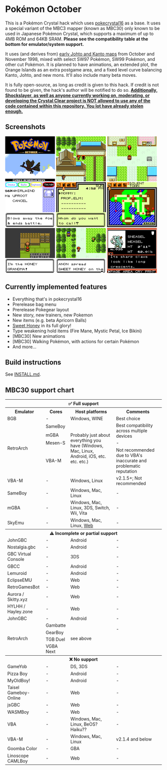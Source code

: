 # Pokémon October

This is a Pokémon Crystal hack which uses [pokecrystal16](https://github.com/aaaaaa123456789/pokecrystal16) as a base. It uses a special variant of the MBC3 mapper (known as MBC30) only known to be used in Japanese Pokémon Crystal, which supports a maximum of up to 4MB ROM and 64KB SRAM. **Please see the compatibility table at the bottom for emulator/system support.**

It uses (and derives from) [early Johto and Kanto maps](https://tcrf.net/Development:Pok%C3%A9mon_Gold_and_Silver/Unused_Maps/Towns_%26_Cities) from October and November 1998, mixed with select SW97 Pokémon, SW99 Pokémon, and other cut Pokémon. It is planned to have animations, an extended plot, the Orange Islands as an extra postgame area, and a fixed level curve balancing Kanto, Johto, and new mons. It'll also include many beta moves.

It is fully open-source, as long as credit is given to this hack. If credit is not found to be given, the hack's
author will be notified to do so. **[Additionally, Shockslayer, as well as anyone currently working on, moderating, or developing
the Crystal Clear project is NOT allowed to use any of the code contained within this repository. You lot have already stolen enough.](https://youtu.be/_NzVmtbPOrM?t=58)**

## Screenshots

![](screenshots/pokeoctober_debug-0.png)
![](screenshots/pokeoctober_debug-1.png)
![](screenshots/pokeoctober_debug-2.png)
![](screenshots/pokeoctober_debug-3.png)
![](screenshots/pokeoctober_debug-4.png)
![](screenshots/pokeoctober_debug-5.png)
![](screenshots/pokeoctober_debug-6.png)
![](screenshots/pokeoctober_debug-7.png)
![](screenshots/pokeoctober_debug-8.png)

## Currently implemented features

* Everything that's in pokecrystal16
* Prerelease bag menu
* Prerelease Pokegear layout
* New story, new trainers, new Pokemon
* New items (e.g. beta Apricorn Balls)
* [Sweet Honey](https://protocrystal.neocities.org/honey) in its full glory!
* Type weakening hold items (Fire Mane, Mystic Petal, Ice Bikini)
* [MBC30] New animations
* [MBC30] Walking Pokémon, with actions for certain Pokémon
* And more&hellip;

## Build instructions

See [INSTALL.md](INSTALL.md).

## MBC30 support chart

<table>
    <tbody>
        <tr>
            <th colspan="4"><center>✅ Full support</center></th>
        </tr>
        <tr>
            <th scope="col">Emulator</th>
            <th scope="col">Cores</th>
            <th scope="col">Host platforms</th>
            <th scope="col">Comments</th>
        </tr>
        <tr>
            <td>BGB</td>
            <td>-</td>
            <td>Windows, WINE</td>
            <td>Best choice</td>
        </tr>
        <tr>
            <td rowspan="4">RetroArch</td>
            <td>SameBoy</td>
            <td rowspan="4">Probably just about everything you have (Windows, Mac, Linux, Android, iOS, etc. etc. etc.)</td>
            <td rowspan="2">Best compatibility across multiple devices</td>
        </tr>
        <tr>
            <td>mGBA</td>
        </tr>
        <tr>
            <td>Mesen-S</td>
            <td>-</td>
        </tr>
        <tr>
            <td>VBA-M</td>
            <td>Not recommended due to VBA's inaccurate and problematic reputation</td>
        </tr>
        <tr>
            <td>VBA-M</td>
            <td>-</td>
            <td>Windows, Linux</td>
            <td>v2.1.5+; Not recommended</td>
        </tr>
        <tr>
            <td>SameBoy</td>
            <td>-</td>
            <td>Windows, Mac, Linux</td>
            <td>-</td>
        </tr>
        <tr>
            <td>mGBA</td>
            <td>-</td>
            <td>Windows, Mac, Linux, 3DS, Switch, Wii, Vita</td>
            <td>-</td>
        </tr>
        <tr>
            <td>SkyEmu</td>
            <td>-</td>
            <td>Windows, Mac, Linux, <a href="https://web.skyemu.app/">Web</a></td>
            <td>-</td>
        </tr>
        <tr>
            <th colspan="4"><center>⚠️ Incomplete or partial support</center></th>
        </tr>
        <tr>
            <td>JohnGBC</td>
            <td>-</td>
            <td>Android</td>
            <td>-</td>
        </tr>
        <tr>
            <td>Nostalgia.gbc</td>
            <td>-</td>
            <td>Android</td>
            <td>-</td>
        </tr>
        <tr>
            <td>GBC Virtual Console</td>
            <td>-</td>
            <td>3DS</td>
            <td>-</td>
        </tr>
        <tr>
            <td>GBCC</td>
            <td>-</td>
            <td>Android</td>
            <td>-</td>
        </tr>
        <tr>
            <td>Lemuroid</td>
            <td>-</td>
            <td>Android</td>
            <td>-</td>
        </tr>
        <tr>
            <td>EclipseEMU</td>
            <td>-</td>
            <td>Web</td>
            <td>-</td>
        </tr>
        <tr>
            <td>RetroGamesBot</td>
            <td>-</td>
            <td>Web</td>
            <td>-</td>
        </tr>
        <tr>
            <td>Aurora / Skitty.xyz</td>
            <td>-</td>
            <td>Web</td>
            <td>-</td>
        </tr>
        <tr>
            <td>HYLHH / Hayley.zone</td>
            <td>-</td>
            <td>Web</td>
            <td>-</td>
        </tr>
        <tr>
            <td>JohnGBC</td>
            <td>-</td>
            <td>Android</td>
            <td>-</td>
        </tr>
        <tr>
            <td rowspan="4">RetroArch</td>
            <td>Gambatte</td>
            <td rowspan="4">see above</td>
            <td rowspan="2">-</td>
        </tr>
        <tr>
            <td>GearBoy</td>
        </tr>
        <tr>
            <td>TGB Duel</td>
        </tr>
        <tr>
            <td>VGBA Next</td>
        </tr>
        <tr>
            <th colspan="4"><center>❌ No support</center></th>
        </tr>
        <tr>
            <td>GameYob</td>
            <td>-</td>
            <td>DS, 3DS</td>
            <td>-</td>
        </tr>
        <tr>
            <td>Pizza Boy</td>
            <td>-</td>
            <td>Android</td>
            <td>-</td>
        </tr>
        <tr>
            <td>MyOldBoy!</td>
            <td>-</td>
            <td>Android</td>
            <td>-</td>
        </tr>
        <tr>
            <td>Taisel Gameboy-Online</td>
            <td>-</td>
            <td>Web</td>
            <td>-</td>
        </tr>
        <tr>
            <td>jsGBC</td>
            <td>-</td>
            <td>Web</td>
            <td>-</td>
        </tr>
        <tr>
            <td>WASMBoy</td>
            <td>-</td>
            <td>Web</td>
            <td>-</td>
        </tr>
        <tr>
            <td>VBA</td>
            <td>-</td>
            <td>Windows, Mac, Linux, BeOS? Haiku??</td>
            <td>-</td>
        </tr>
        <tr>
            <td>VBA-M</td>
            <td>-</td>
            <td>Windows, Mac, Linux</td>
            <td>v2.1.4 and below</td>
        </tr>
        <tr>
            <td>Goomba Color</td>
            <td>-</td>
            <td>GBA</td>
            <td>-</td>
        </tr>
        <tr>
            <td>Linoscope CAMLBoy</td>
            <td>-</td>
            <td>Web</td>
            <td>-</td>
        </tr>
    </tbody>
</table>

